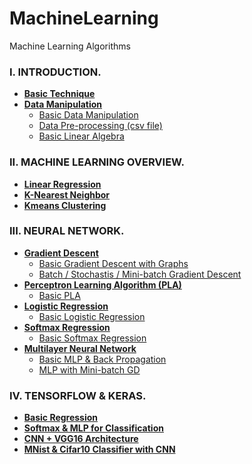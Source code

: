 # MachineLearning
Machine Learning Algorithms

### I. INTRODUCTION.
- **[Basic Technique](https://github.com/CuteBoiz/MachineLearning)**
- **[Data Manipulation](https://github.com/CuteBoiz/MachineLearning)**
	- [Basic Data Manipulation](https://github.com/CuteBoiz/MachineLearning/blob/master/1-DataManipulation/DataManipulation.ipynb)
	- [Data Pre-processing (csv file)](https://github.com/CuteBoiz/MachineLearning/blob/master/1-DataManipulation/DataPre-processing.ipynb)
	- [Basic Linear Algebra](https://github.com/CuteBoiz/MachineLearning/blob/master/1-DataManipulation/LinearAlgebra.ipynb)

### II. MACHINE LEARNING OVERVIEW.                              
- **[Linear Regression](https://github.com/CuteBoiz/MachineLearning/blob/master/2-LinearRegression/Linear%20Regression.ipynb)**
- **[K-Nearest Neighbor](https://github.com/CuteBoiz/MachineLearning/blob/master/3-KNN/Basic%20KNN.ipynb)**
- **[Kmeans Clustering](https://github.com/CuteBoiz/MachineLearning/blob/master/4-KMeans/BasicKMeans.ipynb)**

### III. NEURAL NETWORK.
- **[Gradient Descent](https://github.com/CuteBoiz/MachineLearning/blob/master/README.md#iii-neural-network)**
	- [Basic Gradient Descent with Graphs](https://github.com/CuteBoiz/MachineLearning/blob/master/5-GradientDescent/HowGDWork.ipynb)
	- [Batch / Stochastis / Mini-batch Gradient Descent](https://github.com/CuteBoiz/MachineLearning/blob/master/5-GradientDescent/LinearRegressionWithGD.ipynb)
- **[Perceptron Learning Algorithm (PLA)](https://github.com/CuteBoiz/MachineLearning/blob/master/README.md#iii-neural-network)**
	- [Basic PLA](https://github.com/CuteBoiz/MachineLearning/blob/master/6-PLA/BasicPLA.ipynb)
- **[Logistic Regression](https://github.com/CuteBoiz/MachineLearning)**
	- [Basic Logistic Regression](https://github.com/CuteBoiz/MachineLearning/blob/master/7-LogisticRegression/BasicLogisticRegression.ipynb)
- **[Softmax Regression](https://github.com/CuteBoiz/MachineLearning/blob/master/README.md#iii-neural-network)**
	- [Basic Softmax Regression](https://github.com/CuteBoiz/MachineLearning/blob/master/8-SoftmaxRegression/BasicSoftmax.ipynb)
- **[Multilayer Neural Network](https://github.com/CuteBoiz/MachineLearning/blob/master/README.md#iii-neural-network)**
	- [Basic MLP & Back Propagation](https://github.com/CuteBoiz/MachineLearning/blob/master/9-MultiLayerPerceptron/BasicMLP.ipynb)
	- [MLP with Mini-batch GD](https://github.com/CuteBoiz/MachineLearning/blob/master/9-MultiLayerPerceptron/MLPwithMiniBatch.ipynb)
	
### IV. TENSORFLOW & KERAS.
- **[Basic Regression](https://github.com/CuteBoiz/MachineLearning/blob/master/10-TensorflowKeras/Regression.ipynb)**
- **[Softmax & MLP for Classification](https://github.com/CuteBoiz/MachineLearning/blob/master/10-TensorflowKeras/Classifier.ipynb)**
- **[CNN + VGG16 Architecture](https://github.com/CuteBoiz/MachineLearning/blob/master/10-TensorflowKeras/CNN-Architecture.ipynb)**
- **[MNist & Cifar10 Classifier with CNN](https://github.com/CuteBoiz/MachineLearning/blob/master/10-TensorflowKeras/CNN.ipynb)**



